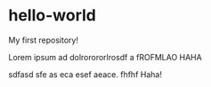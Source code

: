 # hello-world
My first repository!

Lorem ipsum ad dolrorororlrosdf a
fROFMLAO HAHA

sdfasd
sfe
as
eca
esef
aeace. fhfhf Haha!

